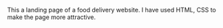 This a landing page of a food delivery website. I have used HTML, CSS to make the page more attractive. 
